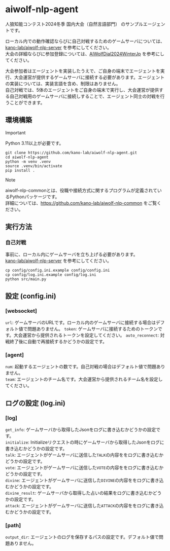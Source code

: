 # aiwolf-nlp-agent

人狼知能コンテスト2024冬季 国内大会（自然言語部門） のサンプルエージェントです。

ローカル内での動作確認ならびに自己対戦するためのゲームサーバについては、[kano-lab/aiwolf-nlp-server](https://github.com/kano-lab/aiwolf-nlp-server) を参考にしてください。  
大会の詳細ならびに参加登録については、[AIWolfDial2024WinterJp](https://sites.google.com/view/aiwolfdial2024winterjp/) を参考にしてください。

大会参加者はエージェントを実装したうえで、ご自身の端末でエージェントを実行、大会運営が提供するゲームサーバに接続する必要があります。エージェントの実装については、実装言語を含め、制限はありません。  
自己対戦では、5体のエージェントをご自身の端末で実行し、大会運営が提供する自己対戦用のゲームサーバに接続しすることで、エージェント同士の対戦を行うことができます。

## 環境構築

> [!IMPORTANT]
> Python 3.11以上が必要です。

```
git clone https://github.com/kano-lab/aiwolf-nlp-agent.git
cd aiwolf-nlp-agent
python -m venv .venv
source .venv/bin/activate
pip install .
```

> [!NOTE]
> aiwolf-nlp-commonとは、役職や接続方式に関するプログラムが定義されているPythonパッケージです。  
> 詳細については、https://github.com/kano-lab/aiwolf-nlp-common をご覧ください。

## 実行方法

### 自己対戦

事前に、ローカル内にゲームサーバを立ち上げる必要があります。  
[kano-lab/aiwolf-nlp-server](https://github.com/kano-lab/aiwolf-nlp-server) を参考にしてください。

```
cp config/config.ini.example config/config.ini
cp config/log.ini.example config/log.ini
python src/main.py
```

## 設定 (config.ini)

### [websocket]

`url`: ゲームサーバのURLです。ローカル内のゲームサーバに接続する場合はデフォルト値で問題ありません。
`token`: ゲームサーバに接続するためのトークンです。大会運営から提供されるトークンを設定してください。
`auto_reconnect`: 対戦終了後に自動で再接続するかどうかの設定です。

### [agent]

`num`: 起動するエージェントの数です。自己対戦の場合はデフォルト値で問題ありません。  
`team`: エージェントのチーム名です。大会運営から提供されるチーム名を設定してください。

## ログの設定 (log.ini)

### [log]

`get_info`: ゲームサーバから取得したJsonをログに書き込むかどうかの設定です。  
`initialize`: Initializeリクエストの時にゲームサーバから取得したJsonをログに書き込むかどうかの設定です。  
`talk`: エージェントがゲームサーバに送信した`TALK`の内容ををログに書き込むかどうかの設定です。  
`vote`: エージェントがゲームサーバに送信した`VOTE`の内容ををログに書き込むかどうかの設定です。  
`divine`: エージェントがゲームサーバに送信した`DIVINE`の内容ををログに書き込むかどうかの設定です。  
`divine_result`: ゲームサーバから取得した占いの結果をログに書き込むかどうかの設定です。  
`attack`: エージェントがゲームサーバに送信した`ATTACK`の内容ををログに書き込むかどうかの設定です。  

### [path]

`output_dir`: エージェントのログを保存するパスの設定です。デフォルト値で問題ありません。
